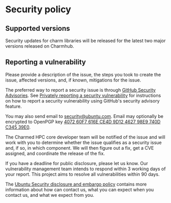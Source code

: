 # Security policy

## Supported versions

Security updates for charm libraries will be released for the latest two major versions released on Charmhub.

## Reporting a vulnerability

Please provide a description of the issue, the steps you took to create the issue, affected versions, and, if known,
mitigations for the issue.

The preferred way to report a security issue is through [GitHub Security Advisories][gsa]. See
[Privately reporting a security vulnerability][how-to-sec-vuln] for instructions on how to report a security vulnerability
using GitHub's security advisory feature.

[gsa]: https://github.com/charmed-hpc/hpc-libs/security/advisories/new
[how-to-sec-vuln]: https://docs.github.com/en/code-security/security-advisories/guidance-on-reporting-and-writing/privately-reporting-a-security-vulnerability

You may also send email to [security@ubuntu.com](mailto:security@ubuntu.com). Email may optionally be encrypted to OpenPGP
key [4072 60F7 616E CE4D 9D12 4627 98E9 740D C345 39E0][pgp-key].

[pgp-key]: https://keyserver.ubuntu.com/pks/lookup?op=get&search=0x407260f7616ece4d9d12462798e9740dc34539e0

The Charmed HPC core developer team will be notified of the issue and will work with you to determine whether the issue
qualifies as a security issue and, if so, in which component. We will then figure out a fix, get a CVE assigned, and
coordinate the release of the fix.

If you have a deadline for public disclosure, please let us know. Our vulnerability management team intends to respond
within 3 working days of your report. This project aims to resolve all vulnerabilities within 90 days.

The [Ubuntu Security disclosure and embargo policy](https://ubuntu.com/security/disclosure-policy) contains more
information about how can contact us, what you can expect when you contact us, and what we expect from you.
